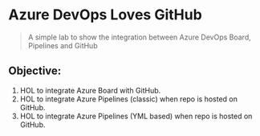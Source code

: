 # Azure DevOps Loves GitHub
> A simple lab to show the integration between Azure DevOps Board, Pipelines and GitHub

## Objective: 

1.  HOL to integrate Azure Board with GitHub.
2.  HOL to integrate Azure Pipelines (classic) when repo is hosted on GitHub.
3.  HOL to integrate Azure Pipelines (YML based) when repo is hosted on GitHub.
